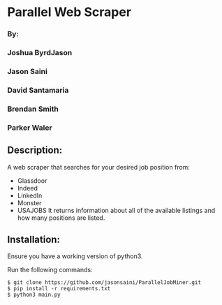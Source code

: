 # Parallel Web Scraper
###  By:
###   Joshua ByrdJason
###   Jason Saini
###   David Santamaria
###   Brendan Smith
###   Parker Waler

## __Description:__
A web scraper that searches for your desired job position from:
* Glassdoor
* Indeed
* LinkedIn
* Monster
* USAJOBS
It returns information about all of the available listings and how
many positions are listed.

## __Installation:__
Ensure you have a working version of python3.  

Run the following commands:
```
$ git clone https://github.com/jasonsaini/ParallelJobMiner.git
$ pip install -r requirements.txt
$ python3 main.py
```
